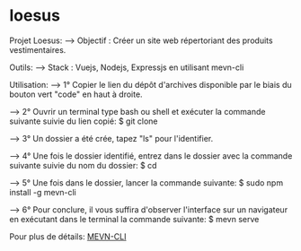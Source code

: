 # loesus

Projet Loesus:
  --> Objectif : Créer un site web répertoriant des produits vestimentaires.

Outils:
  --> Stack : Vuejs, Nodejs, Expressjs en utilisant mevn-cli

Utilisation:
  --> 1° Copier le lien du dépôt d'archives disponible par le biais du bouton vert "code" en haut à droite.

  --> 2° Ouvrir un terminal type bash ou shell et exécuter la commande suivante suivie du lien copié:
    $ git clone <lien>

  --> 3° Un dossier a été crée, tapez "ls" pour l'identifier.

  --> 4° Une fois le dossier identifié, entrez dans le dossier avec la commande suivante suivie du nom du dossier:
    $ cd <dossier>

  --> 5° Une fois dans le dossier, lancer la commande suivante:
    $ sudo npm install -g mevn-cli

  --> 6° Pour conclure, il vous suffira d'observer l'interface sur un navigateur en exécutant dans le terminal la commande suivante:
    $ mevn serve

Pour plus de détails:
[MEVN-CLI](https://github.com/madlabsinc/mevn-cli)
